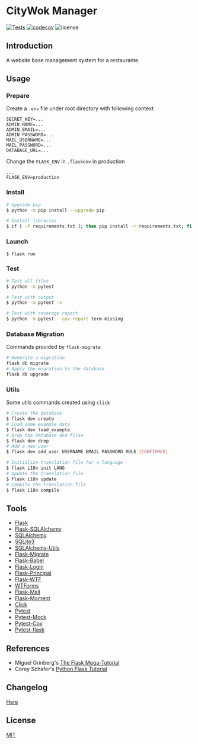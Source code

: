 # CityWok Manager

[![Tests](https://github.com/HenriqueLin/CityWok-Manager/actions/workflows/tests.yml/badge.svg)](https://github.com/HenriqueLin/CityWok-Manager/actions/workflows/tests.yml)
[![codecov](https://codecov.io/gh/HenriqueLin/CityWok-Manager/branch/develop/graph/badge.svg?token=PCSK7B85XY)](https://codecov.io/gh/HenriqueLin/CityWok-Manager)
![license](https://img.shields.io/github/license/HenriqueLin/CityWok-Manager)
## Introduction
A website base management system for a restaurante.

## Usage
### Prepare
Create a `.env` file under root directory with following context
```
SECRET_KEY=...
ADMIN_NAME=...
ADMIN_EMAIL=...
ADMIN_PASSWORD=...
MAIL_USERNAME=...
MAIL_PASSWORD=...
DATABASE_URL=...
```
Change the `FLASK_ENV` in `.flaskenv` in production
```
...
FLASK_ENV=production
```
### Install
```sh
# Upgrade pip
$ python -m pip install --upgrade pip

# Install libraries
$ if [ -f requirements.txt ]; then pip install -r requirements.txt; fi
```
### Launch
```
$ flask run
```
### Test
```sh
# Test all files
$ python -m pytest

# Test with output
$ python -m pytest -s

# Test with coverage report
$ python -m pytest --cov-report term-missing
```
### Database Migration
Commands provided by `flask-migrate`
```sh
# Generate a migration
flask db migrate
# Apply the migration to the database
flask db upgrade
```

### Utils
Some utils commands created using `click`
```sh
# Create the database
$ flask dev create
# Load some example data
$ flask dev load_example
# Drop the database and filse
$ flask dev drop
# Add a new user
$ flask dev add_user USERNAME EMAIL PASSWORD ROLE [CONFIRMED]

# Initialize translation file for a language
$ flask i18n init LANG
# Update the translation file
$ flask i18n update
# Compile the translation file
$ flask i18n compile
```

## Tools
- [Flask](https://flask.palletsprojects.com/en/2.0.x/)
- [Flask-SQLAlchemy](https://flask-sqlalchemy.palletsprojects.com/)
- [SQLAlchemy](https://www.sqlalchemy.org/)
- [SQLite3](https://www.sqlite.org/)
- [SQLAlchemy-Utils](https://sqlalchemy-utils.readthedocs.io/en/latest/)
- [Flask-Migrate](https://flask-migrate.readthedocs.io/en/latest/)
- [Flask-Babel](https://flask-babel.tkte.ch/#)
- [Flask-Login](https://flask-login.readthedocs.io/en/latest/)
- [Flask-Principal](https://pythonhosted.org/Flask-Principal/)
- [Flask-WTF](https://flask-wtf.readthedocs.io/en/0.15.x/)
- [WTForms](https://wtforms.readthedocs.io/en/2.3.x/)
- [Flask-Mail](https://pythonhosted.org/Flask-Mail/)
- [Flask-Moment](https://flask-moment.readthedocs.io/en/latest/)
- [Click](https://click.palletsprojects.com/en/8.0.x/)
- [Pytest](https://docs.pytest.org/en/6.2.x/)
- [Pytest-Mock](https://github.com/pytest-dev/pytest-mock/)
- [Pytest-Cov](https://github.com/pytest-dev/pytest-cov)
- [Pytest-flask](https://pytest-flask.readthedocs.io/en/latest/)

## References
- Miguel Grinberg's [The Flask Mega-Tutorial](https://blog.miguelgrinberg.com/post/the-flask-mega-tutorial-part-i-hello-world)
- Corey Schafer's [Python Flask Tutorial](https://www.youtube.com/watch?v=MwZwr5Tvyxo&list=PL-osiE80TeTs4UjLw5MM6OjgkjFeUxCYH)

## Changelog
[Here](CHANGELOG.md)

## License
[MIT](LICENSE.txt)
